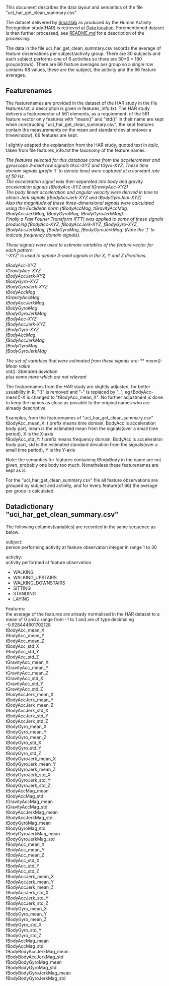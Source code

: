 This document describes the data layout and semantics of the file "uci_har_get_clean_summary.csv"

The dataset delivered by [Smartlab](www.smartlab.ws) as produced by the Human Activity Recognition study(HAR) is retrieved at [Data location](https://d396qusza40orc.cloudfront.net/getdata%2Fprojectfiles%2FUCI%20HAR%20Dataset.zip). Forementioned dataset is then further processed, see [README.md](https://github.com/siggy4711/getting_cleaning_data/blob/master/README.md) for a description of the processing.

The data in the file uci_har_get_clean_summary.csv records the average of feature observations per subject/activity group. There are 30 subjects and each subject performs one of 6 activities so there are 30*6 = 180 groups(rows). There are 66 feature averages per group so a single row contains 68 values, these are the subject, the activity and the 66 feature averages.

## Featurenames
The featurenames are provided in the dataset of the HAR study in the file features.txt, a description is given in features_info.txt. The HAR study delivers a featurevector of 561 elements, as a requirement, of the 561 feature vector only features with "mean()" and "std()" in their name are kept when constructing "uci_har_get_clean_summary.csv", the kept features contain the measurements on the mean and standard deviation(over a timewindow), 66 features are kept.

I slightly adapted the explanation from the HAR study, quoted text in *italic*, taken from file features_info.txt the taxonomy of the feature names:

*The features selected for this database come from the accelerometer and gyroscope 3-axial raw signals tAcc-XYZ and tGyro-XYZ. These time domain signals (prefix 't' to denote time) were captured at a constant rate of 50 Hz.*  
*The acceleration signal was then separated into body and gravity acceleration signals (tBodyAcc-XYZ and tGravityAcc-XYZ)*  
*The body linear acceleration and angular velocity were derived in time to obtain Jerk signals (tBodyAccJerk-XYZ and tBodyGyroJerk-XYZ).*  
*Also the magnitude of these three-dimensional signals were calculated using the Euclidean norm (tBodyAccMag, tGravityAccMag, tBodyAccJerkMag, tBodyGyroMag, tBodyGyroJerkMag).*  
*Finally a Fast Fourier Transform (FFT) was applied to some of these signals producing fBodyAcc-XYZ, fBodyAccJerk-XYZ, fBodyGyro-XYZ, fBodyAccJerkMag, fBodyGyroMag, fBodyGyroJerkMag. (Note the 'f' to indicate frequency domain signals).*

*These signals were used to estimate variables of the feature vector for each pattern:*  
*'-XYZ' is used to denote 3-axial signals in the X, Y and Z directions.*

*tBodyAcc-XYZ*  
*tGravityAcc-XYZ*  
*tBodyAccJerk-XYZ*  
*tBodyGyro-XYZ*  
*tBodyGyroJerk-XYZ*  
*tBodyAccMag*  
*tGravityAccMag*  
*tBodyAccJerkMag*  
*tBodyGyroMag*  
*tBodyGyroJerkMag*  
*fBodyAcc-XYZ*  
*fBodyAccJerk-XYZ*  
*fBodyGyro-XYZ*  
*fBodyAccMag*  
*fBodyAccJerkMag*  
*fBodyGyroMag*  
*fBodyGyroJerkMag*  

*The set of variables that were estimated from these signals are:*
**
*mean(): Mean value*  
*std(): Standard deviation*  
*plus some more which are not relevant*  

The featurenames from the HAR study are slightly adjusted, for better usuability in R, "()" is removed and "-" is replaced by "_", eg tBodyAcc-mean()-X is changed to "tBodyAcc_mean_X". No further adjustment is done to keep the names as close as possible to the original names who are already descriptive.

Examples, from the featurenames of "uci_har_get_clean_summary.csv"  
tBodyAcc_mean_X: t prefix means time domain, BodyAcc is acceleration body part, mean is the estimated mean from the signals(over a small time period), X is the X-axis  
fBodyAcc_std_Y: f prefix means frequency domain, BodyAcc is acceleration body part, std is the estimated standard deviation from the signals(over a small time period), Y is the Y-axis

Note: the semantics for features containing fBodyBody in the name are not given, probably one body too much. Nonetheless these featurenames are kept as is.

For the "uci_har_get_clean_summary.csv" file all feature observations are grouped by subject and activity, and for every feature(of 66) the average per group is calculated.

## Datadictionary "uci_har_get_clean_summary.csv"

The following columns(variables) are recorded in the same sequence as below.

subject:  
person performing activity at feature observation
integer in range 1 to 30

activity:  
activity performed at feature observation
- WALKING
- WALKING_UPSTAIRS
- WALKING_DOWNSTAIRS
- SITTING
- STANDING
- LAYING

Features:  
the average of the features are already normalised in the HAR dataset to a mean of 0 and a range from -1 to 1 and are of type decimal eg -0.928444801702128  
tBodyAcc_mean_X  
tBodyAcc_mean_Y  
tBodyAcc_mean_Z  
tBodyAcc_std_X  
tBodyAcc_std_Y  
tBodyAcc_std_Z  
tGravityAcc_mean_X  
tGravityAcc_mean_Y  
tGravityAcc_mean_Z  
tGravityAcc_std_X  
tGravityAcc_std_Y  
tGravityAcc_std_Z  
tBodyAccJerk_mean_X  
tBodyAccJerk_mean_Y  
tBodyAccJerk_mean_Z  
tBodyAccJerk_std_X  
tBodyAccJerk_std_Y  
tBodyAccJerk_std_Z  
tBodyGyro_mean_X  
tBodyGyro_mean_Y  
tBodyGyro_mean_Z  
tBodyGyro_std_X  
tBodyGyro_std_Y  
tBodyGyro_std_Z  
tBodyGyroJerk_mean_X  
tBodyGyroJerk_mean_Y  
tBodyGyroJerk_mean_Z  
tBodyGyroJerk_std_X  
tBodyGyroJerk_std_Y  
tBodyGyroJerk_std_Z  
tBodyAccMag_mean  
tBodyAccMag_std  
tGravityAccMag_mean  
tGravityAccMag_std  
tBodyAccJerkMag_mean  
tBodyAccJerkMag_std  
tBodyGyroMag_mean  
tBodyGyroMag_std  
tBodyGyroJerkMag_mean  
tBodyGyroJerkMag_std  
fBodyAcc_mean_X  
fBodyAcc_mean_Y  
fBodyAcc_mean_Z  
fBodyAcc_std_X  
fBodyAcc_std_Y  
fBodyAcc_std_Z  
fBodyAccJerk_mean_X  
fBodyAccJerk_mean_Y  
fBodyAccJerk_mean_Z  
fBodyAccJerk_std_X  
fBodyAccJerk_std_Y  
fBodyAccJerk_std_Z  
fBodyGyro_mean_X  
fBodyGyro_mean_Y  
fBodyGyro_mean_Z  
fBodyGyro_std_X  
fBodyGyro_std_Y  
fBodyGyro_std_Z  
fBodyAccMag_mean  
fBodyAccMag_std  
fBodyBodyAccJerkMag_mean  
fBodyBodyAccJerkMag_std  
fBodyBodyGyroMag_mean  
fBodyBodyGyroMag_std  
fBodyBodyGyroJerkMag_mean  
fBodyBodyGyroJerkMag_std  